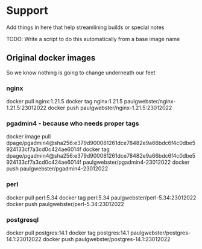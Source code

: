 # Support

Add things in here that help streamlining builds or special notes

TODO: Write a script to do this automatically from a base image name

## Original docker images

So we know nothing is going to change underneath our feet

### nginx

docker pull nginx:1.21.5
docker tag nginx:1.21.5 paulgwebster/nginx-1.21.5:23012022
docker push paulgwebster/nginx-1.21.5:23012022

### pgadmin4 - because who needs proper tags

docker image pull dpage/pgadmin4@sha256:e379d900081261dce78482e9a66bdc6f4c0dbe5924133cf7a3cd0c424ae6014f
docker tag dpage/pgadmin4@sha256:e379d900081261dce78482e9a66bdc6f4c0dbe5924133cf7a3cd0c424ae6014f paulgwebster/pgadmin4-23012022
docker push paulgwebster/pgadmin4-23012022

### perl

docker pull perl:5.34
docker tag perl:5.34 paulgwebster/perl-5.34:23012022
docker push paulgwebster/perl-5.34:23012022

### postgresql

docker pull postgres:14.1
docker tag postgres:14.1 paulgwebster/postgres-14.1:23012022
docker push paulgwebster/postgres-14.1:23012022
